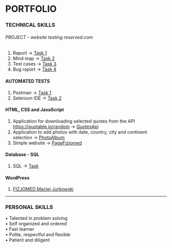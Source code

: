 # PORTFOLIO

### TECHNICAL SKILLS

###### PROJECT - website testing reserved.com
1. Raport → [Task 1](https://drive.google.com/file/d/1x_ffTXb0gmyzk4dd3Mrb9afEyfSlkwKA/view?usp=sharing)
2. Mind map → [Task 2](https://drive.google.com/file/d/1Kh5fD45No2LOURYb2pbX1FuO_UmW-b7Q/view?usp=sharing) 
3. Test cases → [Task 3](https://drive.google.com/file/d/1d3GwnHwUTJH71Us4el-EgScsEoK1hOr7/view?usp=sharing)
4. Bug raport → [Task 4](https://drive.google.com/file/d/1PdDftFSDKmJFAPUJpKuTPVAgQiskaaiX/view?usp=sharing)


#### AUTOMATED TESTS
1. Postman → [Task 1](https://drive.google.com/file/d/1bUp5dTcyquCnRQW9bXnC54ZuxHWQMu5Z/view?usp=sharing)
2. Selenium IDE → [Task 2](https://drive.google.com/file/d/1rSOzkBqy-3qBwexrbxG2ikhkgrQk6iHf/view?usp=sharing)


#### HTML, CSS and JavaScript
1. Application for downloading selected quotes from the API https://quotable.io/random → [QuotesApi](https://ajrkwsk.github.io/QuotesApi/)
2. Application to add photos with date, country, city and continent selection → [PhotoAlbum](https://ajrkwsk.github.io/PhotoAlbum/)
3. Simple website → [PageFizjomed](https://ajrkwsk.github.io/PageFizjomed/)


#### Database - SQL

1. SQL → [Task](https://drive.google.com/file/d/1zDEP85vqpdPWp3RX6Oxw14y3z_PAAbCN/view?usp=sharing)


#### WordPress

1. [FIZJOMED Maciej Jurkowski](https://fizjomedjurkowski.pl/)
_________________________________________________________________________________________________________________________________________________________________

### PERSONAL SKILLS
• Talented in problem solving <br>
• Self organized and ordered <br>
• Fast learner <br>
• Polite, respectful and flexible <br>
• Patient and diligent
